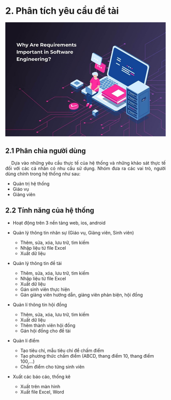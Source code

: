 # **2. Phân tích yêu cầu đề tài**

<center>
  <img src="https://github.com/datai999/thesis-document/blob/main/report/src/chapter_2_requirement/img/requirement.png?raw=true">
</center>

<div style="page-break-after: always;"></div>

## **2.1 Phân chia người dùng**

<p style='text-align: justify;'>
&emsp;
Dựa vào những yêu cầu thực tế của hệ thống và những khảo sát thực tế đối với các
cá nhân có nhu cầu sử dụng. Nhóm đưa ra các vai trò, người dùng chính trong hệ thống như sau:
</p>

- Quản trị hệ thống
- Giáo vụ
- Giảng viên

## **2.2 Tính năng của hệ thống**

- Hoạt động trên 3 nền tảng web, ios, android

- Quản lý thông tin nhân sự (Giáo vụ, Giảng viên, Sinh viên)

  - Thêm, sửa, xóa, lưu trữ, tìm kiếm
  - Nhập liệu từ file Excel
  - Xuất dữ liệu

- Quản lý thông tin đề tài

  - Thêm, sửa, xóa, lưu trữ, tìm kiếm
  - Nhập liệu từ file Excel
  - Xuất dữ liệu
  - Gán sinh viên thực hiện
  - Gán giảng viên hướng dẫn, giảng viên phản biện, hội đồng

- Quản lí thông tin hội đồng

  - Thêm, sửa, xóa, lưu trữ, tìm kiếm
  - Xuất dữ liệu
  - Thêm thành viên hội đồng
  - Gán hội đồng cho đề tài

- Quản lí điểm

  - Tạo tiêu chí, mẫu tiêu chí để chấm điểm
  - Tạo phương thức chấm điểm (ABCD, thang điểm 10, thang điểm 100,...)
  - Chấm điểm cho từng sinh viên

- Xuất các báo cáo, thống kê
  - Xuất trên màn hình
  - Xuất file Excel, Word

<div style="page-break-after: always;"></div>


